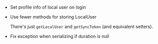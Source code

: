 - Set profile info of local user on login
- Use fewer methods for storing LocalUser

  There's just `getLocalUser` and `getSyncToken` (and equivalent setters).

- Fix exception when serializing if duration is null
